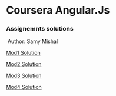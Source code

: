 # Coursera Angular.Js

### 	 Assignemnts solutions

​			Author: Samy Mishal

<a href="/mod1_solution"> Mod1 Solution</a>

<a href="/mod2_solution"> Mod2 Solution</a>

<a href="/mod3_solution"> Mod3 Solution</a>

<a href="/mod4_solution"> Mod4 Solution</a>